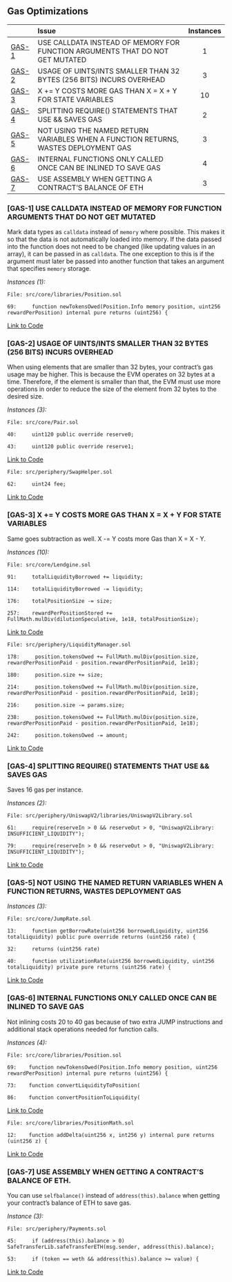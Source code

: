 ## Gas Optimizations


| |Issue|Instances|
|-|:-|:-:|
| [GAS-1](#GAS-1) | USE CALLDATA INSTEAD OF MEMORY FOR FUNCTION ARGUMENTS THAT DO NOT GET MUTATED | 1 |
| [GAS-2](#GAS-2) | USAGE OF UINTS/INTS SMALLER THAN 32 BYTES (256 BITS) INCURS OVERHEAD | 3 |
| [GAS-3](#GAS-3) | X += Y COSTS MORE GAS THAN X = X + Y FOR STATE VARIABLES | 10 |
| [GAS-4](#GAS-4) | SPLITTING REQUIRE() STATEMENTS THAT USE && SAVES GAS | 2 |
| [GAS-5](#GAS-5) | NOT USING THE NAMED RETURN VARIABLES WHEN A FUNCTION RETURNS, WASTES DEPLOYMENT GAS | 3 |
| [GAS-6](#GAS-6) | INTERNAL FUNCTIONS ONLY CALLED ONCE CAN BE INLINED TO SAVE GAS | 4 |
| [GAS-7](#GAS-7) | USE ASSEMBLY WHEN GETTING A CONTRACT’S BALANCE OF ETH | 3 |

### [GAS-1] USE CALLDATA INSTEAD OF MEMORY FOR FUNCTION ARGUMENTS THAT DO NOT GET MUTATED

Mark data types as `calldata` instead of `memory` where possible. This makes it so that the data is not automatically loaded into memory. If the data passed into the function does not need to be changed (like updating values in an array), it can be passed in as `calldata`. The one exception to this is if the argument must later be passed into another function that takes an argument that specifies `memory` storage.

*Instances (1):*
```solidity
File: src/core/libraries/Position.sol

69:     function newTokensOwed(Position.Info memory position, uint256 rewardPerPosition) internal pure returns (uint256) {

```
[Link to Code](https://github.com/code-423n4/2023-01-numoen/blob/main/src/core/libraries/Position.sol#L69)

### [GAS-2] USAGE OF UINTS/INTS SMALLER THAN 32 BYTES (256 BITS) INCURS OVERHEAD

When using elements that are smaller than 32 bytes, your contract’s gas usage may be higher. This is because the EVM operates on 32 bytes at a time. Therefore, if the element is smaller than that, the EVM must use more operations in order to reduce the size of the element from 32 bytes to the desired size.

*Instances (3):*
```solidity
File: src/core/Pair.sol

40:     uint120 public override reserve0;

43:     uint120 public override reserve1;

```
[Link to Code](https://github.com/code-423n4/2023-01-numoen/blob/main/src/core/Pair.sol#L40-L43)

```solidity
File: src/periphery/SwapHelper.sol

62:     uint24 fee;

```
[Link to Code](https://github.com/code-423n4/2023-01-numoen/blob/main/src/periphery/SwapHelper.sol#L62)

### [GAS-3] X += Y COSTS MORE GAS THAN X = X + Y FOR STATE VARIABLES

Same goes subtraction as well. X -= Y costs more Gas than X = X - Y.

*Instances (10):*
```solidity
File: src/core/Lendgine.sol

91:     totalLiquidityBorrowed += liquidity;

114:    totalLiquidityBorrowed -= liquidity;

176:    totalPositionSize -= size;

257:    rewardPerPositionStored += FullMath.mulDiv(dilutionSpeculative, 1e18, totalPositionSize);

```
[Link to Code](https://github.com/code-423n4/2023-01-numoen/blob/main/src/core/Lendgine.sol)

```solidity
File: src/periphery/LiquidityManager.sol

178:     position.tokensOwed += FullMath.mulDiv(position.size, rewardPerPositionPaid - position.rewardPerPositionPaid, 1e18);

180:     position.size += size;

214:     position.tokensOwed += FullMath.mulDiv(position.size, rewardPerPositionPaid - position.rewardPerPositionPaid, 1e18);

216:     position.size -= params.size;

238:     position.tokensOwed += FullMath.mulDiv(position.size, rewardPerPositionPaid - position.rewardPerPositionPaid, 1e18);

242:     position.tokensOwed -= amount;

```
[Link to Code](https://github.com/code-423n4/2023-01-numoen/blob/main/src/periphery/LiquidityManager.sol)

### [GAS-4] SPLITTING REQUIRE() STATEMENTS THAT USE && SAVES GAS

Saves 16 gas per instance. 

*Instances (2):*
```solidity
File: src/periphery/UniswapV2/libraries/UniswapV2Library.sol

61:     require(reserveIn > 0 && reserveOut > 0, "UniswapV2Library: INSUFFICIENT_LIQUIDITY");

79:     require(reserveIn > 0 && reserveOut > 0, "UniswapV2Library: INSUFFICIENT_LIQUIDITY");

```
[Link to Code](https://github.com/code-423n4/2023-01-numoen/blob/main/src/periphery/UniswapV2/libraries/UniswapV2Library.sol)

### [GAS-5] NOT USING THE NAMED RETURN VARIABLES WHEN A FUNCTION RETURNS, WASTES DEPLOYMENT GAS

*Instances (3):*
```solidity
File: src/core/JumpRate.sol

13:     function getBorrowRate(uint256 borrowedLiquidity, uint256 totalLiquidity) public pure override returns (uint256 rate) {

32:     returns (uint256 rate)

40:     function utilizationRate(uint256 borrowedLiquidity, uint256 totalLiquidity) private pure returns (uint256 rate) {

```
[Link to Code](https://github.com/code-423n4/2023-01-numoen/blob/main/src/core/JumpRate.sol)

### [GAS-6] INTERNAL FUNCTIONS ONLY CALLED ONCE CAN BE INLINED TO SAVE GAS

Not inlining costs 20 to 40 gas because of two extra JUMP instructions and additional stack operations needed for function calls.

*Instances (4):*
```solidity
File: src/core/libraries/Position.sol

69:    function newTokensOwed(Position.Info memory position, uint256 rewardPerPosition) internal pure returns (uint256) {

73:    function convertLiquidityToPosition(

86:    function convertPositionToLiquidity(

```
[Link to Code](https://github.com/code-423n4/2023-01-numoen/blob/main/src/core/libraries/Position.sol)

```solidity
File: src/core/libraries/PositionMath.sol

12:    function addDelta(uint256 x, int256 y) internal pure returns (uint256 z) {

```
[Link to Code](https://github.com/code-423n4/2023-01-numoen/blob/main/src/core/libraries/PositionMath.sol#L12)

### [GAS-7] USE ASSEMBLY WHEN GETTING A CONTRACT’S BALANCE OF ETH.

You can use `selfbalance()` instead of `address(this).balance` when getting your contract’s balance of ETH to save gas.

*Instance (3):*
```solidity
File: src/periphery/Payments.sol

45:     if (address(this).balance > 0) SafeTransferLib.safeTransferETH(msg.sender, address(this).balance);

53:     if (token == weth && address(this).balance >= value) {

```
[Link to Code](https://github.com/code-423n4/2023-01-numoen/blob/main/src/periphery/Payments.sol)
